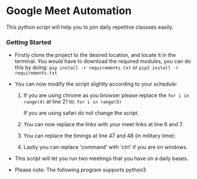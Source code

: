 # Google Meet Automation

This python script will help you to join daily repetitve classses easily. 


### Getting Started

- Firstly clone the project to the desired location, and locate it in the terminal. You would have to download the required modules, you can do this by doing: 
  `pip install -r requirements.txt` or `pip3 install -r requirements.txt`
  
- You can now modify the script slightly according to your schedule: 
	1) If you are using chrome as you browser please replace the `for i in range(4)` at line 21 to:
		`for i in range(5)`

		If you are using safari do not change the script.
    
	2) You can now replace the links with your meet links at line 6 and 7. 

	3) You can replace the timings at line 47 and 48 (in military time): 

	4) Lastly you can replace 'command' with 'ctrl' if you are on windows.

- This script will let you run two meetings that you have on a daily bases.


- Please note: The following program supports python3

